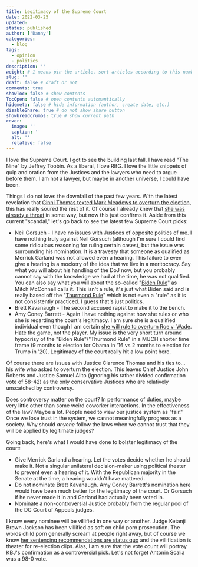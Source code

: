 ```yaml
---
title: Legitimacy of the Supreme Court
date: 2022-03-25
updated:
status: published
author: ['Danny']
categories:
  - blog
tags:
  - opinion
  - politics
description: ''
weight: # 1 means pin the article, sort articles according to this number
slug: ''
draft: false # draft or not
comments: true
showToc: false # show contents
TocOpen: false # open contents automantically
hidemeta: false # hide information (author, create date, etc.)
disableShare: true # do not show share button
showbreadcrumbs: true # show current path
cover:
  image: ''
  caption: ''
  alt: ''
  relative: false
---
```


I love the Supreme Court. I got to see the building last fall. I have read "The Nine" by Jeffrey Toobin. As a liberal, I love RBG. I love the little snippets of quip and oration from the Justices and the lawyers who need to argue before them. I am not a lawyer, but maybe in another universe, I could have been.

Things I do not love: the downfall of the past few years. With the latest revelation that [Ginni Thomas texted Mark Meadows to overturn the election](https://www.npr.org/2022/03/25/1088720571/ginni-thomas-tex-messages-mark-meadows-2020-election), this has really soured the rest of it. Of course I already knew that [she was already a threat](https://www.newyorker.com/magazine/2022/01/31/is-ginni-thomas-a-threat-to-the-supreme-court) in some way, but now this just confirms it. Aside from this current "scandal," let's go back to see the latest few Supreme Court picks:

- Neil Gorsuch - I have no issues with Justices of opposite politics of me. I have nothing truly against Neil Gorsuch (although I'm sure I could find some ridiculous reasoning for ruling certain cases), but the issue was surrounding his nomination. It is a travesty that someone as qualified as Merrick Garland was not allowed even a hearing. This failure to even give a hearing is a mockery of the idea that we live in a meritocracy. Say what you will about his handling of the DoJ now, but you probably cannot say with the knowledge we had at the time, he was not qualified. You can also say what you will about the so-called "[Biden Rule](https://www.nytimes.com/2016/02/23/us/politics/joe-biden-argued-for-delaying-supreme-court-picks-in-1992.html)" as Mitch McConnell calls it. This isn't a rule, it's just what Biden said and is really based off the "[Thurmond Rule](https://en.wikipedia.org/wiki/Thurmond_rule)" which is not even a "rule" as it is not consistently practiced. I guess that's just politics.
- Brett Kavanaugh - The second accused rapist to make it to the bench.
- Amy Coney Barrett - Again I have nothing against how she rules or who she is regarding the court's legitimacy. I am sure she is a qualified individual even though I am certain [she will rule to overturn Roe v. Wade](https://www.newyorker.com/magazine/2022/02/14/amy-coney-barretts-long-game). Hate the game, not the player. My issue is the very short turn around hypocrisy of the "Biden Rule"/"Thurmond Rule" in a MUCH shorter time frame (9 months to election for Obama in '16 vs 2 months to election for Trump in '20). Legitimacy of the court really hit a low point here.

Of course there are issues with Justice Clarence Thomas and his ties to... his wife who asked to overturn the election. This leaves Chief Justice John Roberts and Justice Samuel Alito (ignoring his rather divided confirmation vote of 58-42) as the only conservative Justices who are relatively unscatched by controversy.

Does controversy matter on the court? In performance of duties, maybe very little other than some weird coworker interactions. In the effectiveness of the law? Maybe a lot. People need to view our justice system as "fair." Once we lose trust in the system, we cannot meaningfully progress as a society. Why should _anyone_ follow the laws when we cannot trust that they will be applied by legitimate judges?

Going back, here's what I would have done to bolster legitimacy of the court:

- Give Merrick Garland a hearing. Let the votes decide whether he should make it. Not a singular unilateral decision-maker using political theater to prevent even a hearing of it. With the Republican majority in the Senate at the time, a hearing wouldn't have mattered.
- Do not nominate Brett Kavanaugh. Amy Coney Barrett's nomination here would have been much better for the legitimacy of the court. Or Gorsuch if he never made it in and Garland had actually been voted in.
- Nominate a non-controversial Justice probably from the regular pool of the DC Court of Appeals judges.

I know every nominee will be villified in one way or another. Judge Ketanji Brown Jackson has been villified as soft on child porn prosecution. The words child porn generally scream at people right away, but of course we know [her sentencing recommendations are status quo](https://abcnews.go.com/Politics/fact-check-judge-ketanji-brown-jackson-child-porn/story?id=83565833) and the villification is theater for re-election clips. Alas, I am sure that the vote count will portray KBJ's confirmation as a controversial pick. Let's not forget Antonin Scalia was a 98-0 vote.
